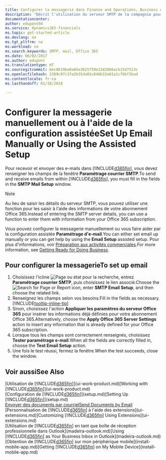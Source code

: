 ```yaml
---
title: Configurer la messagerie dans Finance and Operations, Business edition | Microsoft Docs
description: "Décrit l'utilisation du serveur SMTP de la compagnie pour envoyer et recevoir des courriels dans Finance and Operations, Business edition. Décrit également comment utiliser les paramètres du serveur de messagerie créés lors de l'abonnement à Office 365."
documentationcenter: 
author: edupont04
ms.service: dynamics365-financials
ms.topic: get-started-article
ms.devlang: na
ms.tgt_pltfrm: na
ms.workload: na
ms.search.keywords: SMTP, mail, Office 365
ms.date: 06/02/2017
ms.author: edupont
ms.translationtype: HT
ms.sourcegitcommit: bec0619be0a65e3625759e13d2866ac615d7513c
ms.openlocfilehash: 2389c97c37a2b35da01c846b32a81a1c7bbf2bad
ms.contentlocale: fr-ca
ms.lasthandoff: 01/30/2018

---
```

# <a name="set-up-email-manually-or-using-the-assisted-setup"></a><span data-ttu-id="f4bb4-103">Configurer la messagerie manuellement ou à l'aide de la configuration assistée</span><span class="sxs-lookup"><span data-stu-id="f4bb4-103">Set Up Email Manually or Using the Assisted Setup</span></span>
<span data-ttu-id="f4bb4-104">Pour recevoir et envoyer des e-mails dans [!INCLUDE[d365fin](includes/d365fin_md.md)], vous devez renseigner les champs de la fenêtre **Paramétrage courrier SMTP**.</span><span class="sxs-lookup"><span data-stu-id="f4bb4-104">To send and receive emails from within [!INCLUDE[d365fin](includes/d365fin_md.md)], you must fill in the fields in the **SMTP Mail Setup** window.</span></span>

> [!NOTE]  
>   <span data-ttu-id="f4bb4-105">Au lieu de saisir les détails du serveur SMTP, vous pouvez utiliser une fonction pour les saisir à l'aide des informations de votre abonnement Office 365.</span><span class="sxs-lookup"><span data-stu-id="f4bb4-105">Instead of entering the SMTP server details, you can use a function to enter them with information from your Office 365 subscription.</span></span>

<span data-ttu-id="f4bb4-106">Vous pouvez configurer la messagerie manuellement ou vous faire aider par la configuration assistée **Paramétrage d'e-mail**.</span><span class="sxs-lookup"><span data-stu-id="f4bb4-106">You can either set email up manually or you can get help by using the **Email Setup** assisted setup.</span></span> <span data-ttu-id="f4bb4-107">Pour plus d'informations, voir [Préparation aux activités commerciales](ui-get-ready-business.md).</span><span class="sxs-lookup"><span data-stu-id="f4bb4-107">For more information, see [Getting Ready for Doing Business](ui-get-ready-business.md).</span></span>  

## <a name="to-set-up-email"></a><span data-ttu-id="f4bb4-108">Pour configurer la messagerie</span><span class="sxs-lookup"><span data-stu-id="f4bb4-108">To set up email</span></span>
1. <span data-ttu-id="f4bb4-109">Choisissez l'icône ![Page ou état pour la recherche](media/ui-search/search_small.png "icône Page ou état pour la recherche"), entrez **Paramétrage courrier SMTP**, puis choisissez le lien associé.</span><span class="sxs-lookup"><span data-stu-id="f4bb4-109">Choose the ![Search for Page or Report](media/ui-search/search_small.png "Search for Page or Report icon") icon, enter **SMTP Email Setup**, and then choose the related link.</span></span>
2. <span data-ttu-id="f4bb4-110">Renseignez les champs selon vos besoins.</span><span class="sxs-lookup"><span data-stu-id="f4bb4-110">Fill in the fields as necessary.</span></span> [!INCLUDE[tooltip-inline-tip](includes/tooltip-inline-tip_md.md)]
3. <span data-ttu-id="f4bb4-111">Sinon, choisissez l'action **Appliquer les paramètres du serveur Office 365** pour insérer les informations déjà définies pour votre abonnement Office 365.</span><span class="sxs-lookup"><span data-stu-id="f4bb4-111">Alternatively, choose the **Apply Office 365 Server Settings** action to insert any information that is already defined for your Office 365 subscription.</span></span>
4. <span data-ttu-id="f4bb4-112">Lorsque tous les champs sont correctement renseignés, choisissez **Tester paramétrage e-mail**.</span><span class="sxs-lookup"><span data-stu-id="f4bb4-112">When all the fields are correctly filled in, choose the **Test Email Setup** action.</span></span>
5. <span data-ttu-id="f4bb4-113">Une fois le test réussi, fermez la fenêtre.</span><span class="sxs-lookup"><span data-stu-id="f4bb4-113">When the test succeeds, close the window.</span></span>

## <a name="see-also"></a><span data-ttu-id="f4bb4-114">Voir aussi</span><span class="sxs-lookup"><span data-stu-id="f4bb4-114">See Also</span></span>  
<span data-ttu-id="f4bb4-115">[Utilisation de [!INCLUDE[d365fin](includes/d365fin_md.md)]](ui-work-product.md)</span><span class="sxs-lookup"><span data-stu-id="f4bb4-115">[Working with [!INCLUDE[d365fin](includes/d365fin_md.md)]](ui-work-product.md)</span></span>  
<span data-ttu-id="f4bb4-116">[Configuration de [!INCLUDE[d365fin](includes/d365fin_md.md)]](setup.md)</span><span class="sxs-lookup"><span data-stu-id="f4bb4-116">[Setting Up [!INCLUDE[d365fin](includes/d365fin_md.md)]](setup.md)</span></span>  
[<span data-ttu-id="f4bb4-117">Envoyer des documents par courriel</span><span class="sxs-lookup"><span data-stu-id="f4bb4-117">Send Documents by Email</span></span>](ui-how-send-documents-email.md)  
<span data-ttu-id="f4bb4-118">[Personnalisation de [!INCLUDE[d365fin](includes/d365fin_md.md)] à l'aide des extensions](ui-extensions.md)</span><span class="sxs-lookup"><span data-stu-id="f4bb4-118">[Customizing [!INCLUDE[d365fin](includes/d365fin_md.md)] Using Extensions](ui-extensions.md)</span></span>  
<span data-ttu-id="f4bb4-119">[Utilisation de [!INCLUDE[d365fin](includes/d365fin_md.md)] en tant que boîte de réception professionnelle dans Outlook](madeira-outlook.md)</span><span class="sxs-lookup"><span data-stu-id="f4bb4-119">[Using [!INCLUDE[d365fin](includes/d365fin_md.md)] as Your Business Inbox in Outlook](madeira-outlook.md)</span></span>  
<span data-ttu-id="f4bb4-120">[Obtention de [!INCLUDE[d365fin](includes/d365fin_md.md)] sur mon périphérique mobile](install-mobile-app.md)</span><span class="sxs-lookup"><span data-stu-id="f4bb4-120">[Getting [!INCLUDE[d365fin](includes/d365fin_md.md)] on My Mobile Device](install-mobile-app.md)</span></span>

